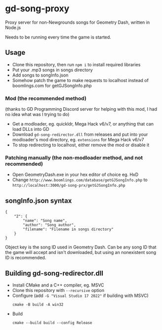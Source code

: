 # gd-song-proxy

Proxy server for non-Newgrounds songs for Geometry Dash, written in Node.js

Needs to be running every time the game is started.

## Usage
* Clone this repository, then run `npm i` to install required libraries
* Put your .mp3 songs in songs directory
* Add songs to songInfo.json
* Somehow patch the game to make requests to localhost instead of boomlings.com for getGJSongInfo.php
### Mod (the recommended method)
(thanks to GD Programming Discord server for helping with this mod, I had no idea what was I trying to do)
* Get a modloader, eg. quickldr, Mega Hack v6/v7, or anything that can load DLLs into GD
* Download `gd-song-redirector.dll` from releases and put into your modloader's mod directory, eg. `extensions` for Mega Hack v6/v7
* To stop redirecting to localhost, either remove the mod or disable it

### Patching manually (the non-modloader method, and not recommended)
* Open GeometryDash.exe in your hex editor of choice eg. HxD
* Change `http://www.boomlings.com/database/getGJSongInfo.php` to `http://localhost:3000/gd-song-prx/getGJSongInfo.php`

## songInfo.json syntax
```
{
    "2": {
        "name": "Song name",
        "author": "Song author",
        "filename": "Filename in songs directory"
    }
}
```
Object key is the song ID used in Geometry Dash. Can be any song ID that the game will accept and isn't downloaded, but using an nonexistent song ID is recommended.

## Building gd-song-redirector.dll
* Install CMake and a C++ compiler, eg. MSVC
* Clone this repository with `--recursive` option
* Configure (add `-G "Visual Studio 17 2022"` if building with MSVC)
  ```
  cmake -B build -A win32
  ```
* Build
  ```
  cmake --build build --config Release
  ```
